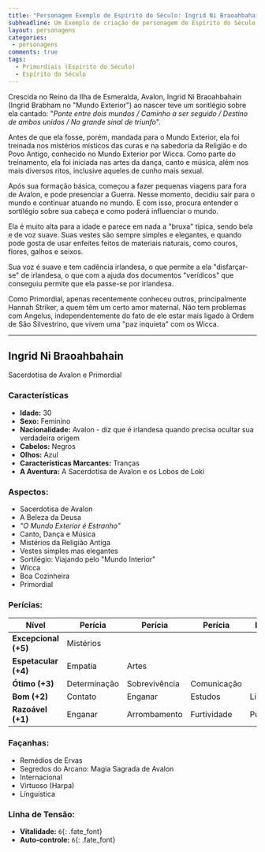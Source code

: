 ```yaml
---
title: "Personagem Exemplo de Espírito do Século: Ingrid Ni Braoahbahain"
subheadline: Um Exemplo de criação de personagem de Espírito do Século, usando meu cenário pessoal Primordiais
layout: personagens
categories:
 - personagens
comments: true
tags:
  - Primordiais (Espírito do Século)
  - Espírito do Século
---
```


Crescida no Reino da Ilha de Esmeralda, Avalon, Ingrid Ni Braoahbahain (Ingrid Brabham no "Mundo Exterior") ao nascer teve um soritlégio sobre ela cantado: "_Ponte entre dois mundos / Caminho a ser seguido / Destino de ambos unidos / No grande sinal de triunfo_". 

Antes de que ela fosse, porém, mandada para o Mundo Exterior, ela foi treinada nos mistérios místicos das curas e na sabedoria da Religião e do Povo Antigo, conhecido no Mundo Exterior por Wicca. Como parte do treinamento, ela foi iniciada nas artes da dança, canto e música, além nos mais diversos ritos, inclusive aqueles de cunho mais sexual. 

Após sua formação básica, começou a fazer pequenas viagens para fora de Avalon, e pode presenciar a Guerra. Nesse momento, decidiu sair para o mundo e continuar atuando no mundo. E com isso, procura entender o sortilégio sobre sua cabeça e como poderá influenciar o mundo. 

Ela é muito alta para a idade e parece em nada a "bruxa" típica, sendo bela e de voz suave. Suas vestes são sempre simples e elegantes, e quando pode gosta de usar enfeites feitos de materiais naturais, como couros, flores, galhos e seixos. 

Sua voz é suave e tem cadência irlandesa, o que permite a ela "disfarçar-se" de irlandesa, o que com a ajuda dos documentos "verídicos" que conseguiu permite que ela passe-se por irlandesa. 

Como Primordial, apenas recentemente conheceu outros, principalmente Hannah Striker, a quem têm um certo amor maternal. Não tem problemas com Angelus, independentemente do fato de ele estar mais ligado à Ordem de São Silvestrino, que vivem uma "paz inquieta" com os Wicca.

---

## Ingrid Ni Braoahbahain

Sacerdotisa de Avalon e Primordial 

### Características

 + **Idade:** 30
 + **Sexo:** Feminino
 + **Nacionalidade:** Avalon - diz que é irlandesa quando precisa ocultar sua verdadeira origem
 + **Cabelos:** Negros
 + **Olhos:** Azul
 + **Características Marcantes:** Tranças
 + **A Aventura:** A Sacerdotisa de Avalon e os Lobos de Loki

###  Aspectos:

+ Sacerdotisa de Avalon
+ A Beleza da Deusa
+ _"O Mundo Exterior é Estranho"_
+ Canto, Dança e Música
+ Mistérios da Religião Antiga 
+ Vestes simples mas elegantes 
+ Sortilégio: Viajando pelo "Mundo Interior" 
+ Wicca
+ Boa Cozinheira 
+ Primordial

###  Perícias: 

| **Nível** | **Perícia** | **Perícia** | **Perícia** | **Perícia** | **Perícia** |
|-|-|-|-|-|-|
| __Excepcional (+5)__ | Mistérios | | | | |
| __Espetacular (+4)__ | Empatia | Artes | | | |
| __Ótimo (+3)__ | Determinação | Sobrevivência | Comunicação | | |
| __Bom (+2)__ | Contato | Enganar | Estudos | Liderança | |
| __Razoável (+1)__ | Enganar | Arrombamento | Furtividade | Punga | Prontidão |

### Façanhas:

+ Remédios de Ervas
+ Segredos do Arcano: Magia Sagrada de Avalon
+ Internacional
+ Virtuoso (Harpa)
+ Línguistica

### Linha de Tensão:

+  **Vitalidade:** `6`{: .fate_font}
+  **Auto-controle:** `6`{: .fate_font}
